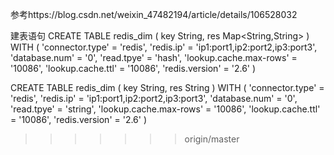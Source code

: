 
参考https://blog.csdn.net/weixin_47482194/article/details/106528032

建表语句
CREATE TABLE redis_dim (
    key String,
    res Map<String,String>
) WITH (
    'connector.type' = 'redis',
    'redis.ip' = 'ip1:port1,ip2:port2,ip3:port3',
    'database.num' = '0',
    'read.tpye' = 'hash',
    'lookup.cache.max-rows' = '10086',
    'lookup.cache.ttl' = '10086',
    'redis.version' = '2.6'
)

CREATE TABLE redis_dim (
    key String,
    res String
) WITH (
    'connector.type' = 'redis',
    'redis.ip' = 'ip1:port1,ip2:port2,ip3:port3',
    'database.num' = '0',
    'read.tpye' = 'string',
    'lookup.cache.max-rows' = '10086',
    'lookup.cache.ttl' = '10086',
    'redis.version' = '2.6'
)
>>>>>>> origin/master

